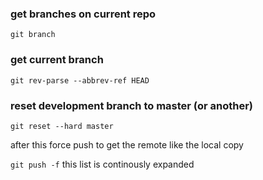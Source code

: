 ### get branches on current repo
`git branch`

### get current branch
`git rev-parse --abbrev-ref HEAD`

### reset development branch to master (or another)
`git reset --hard master`

after this force push to get the remote like the local copy

`git push -f`
this list is continously expanded